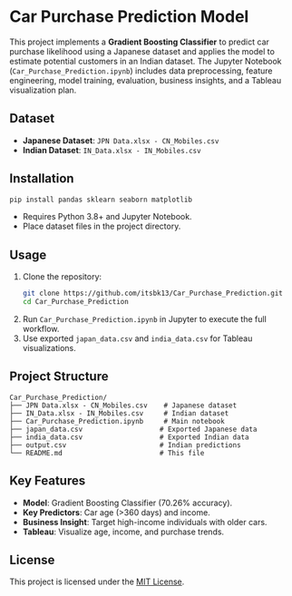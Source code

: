 # Car Purchase Prediction Model

This project implements a **Gradient Boosting Classifier** to predict car purchase likelihood using a Japanese dataset and applies the model to estimate potential customers in an Indian dataset. The Jupyter Notebook (`Car_Purchase_Prediction.ipynb`) includes data preprocessing, feature engineering, model training, evaluation, business insights, and a Tableau visualization plan.

## Dataset
- **Japanese Dataset**: `JPN Data.xlsx - CN_Mobiles.csv`
- **Indian Dataset**: `IN_Data.xlsx - IN_Mobiles.csv`

## Installation
```bash
pip install pandas sklearn seaborn matplotlib
```
- Requires Python 3.8+ and Jupyter Notebook.
- Place dataset files in the project directory.

## Usage
1. Clone the repository:
   ```bash
   git clone https://github.com/itsbk13/Car_Purchase_Prediction.git
   cd Car_Purchase_Prediction
   ```
2. Run `Car_Purchase_Prediction.ipynb` in Jupyter to execute the full workflow.
3. Use exported `japan_data.csv` and `india_data.csv` for Tableau visualizations.

## Project Structure
```
Car_Purchase_Prediction/
├── JPN Data.xlsx - CN_Mobiles.csv    # Japanese dataset
├── IN_Data.xlsx - IN_Mobiles.csv     # Indian dataset
├── Car_Purchase_Prediction.ipynb     # Main notebook
├── japan_data.csv                   # Exported Japanese data
├── india_data.csv                   # Exported Indian data
├── output.csv                       # Indian predictions
└── README.md                        # This file
```

## Key Features
- **Model**: Gradient Boosting Classifier (70.26% accuracy).
- **Key Predictors**: Car age (>360 days) and income.
- **Business Insight**: Target high-income individuals with older cars.
- **Tableau**: Visualize age, income, and purchase trends.

## License
This project is licensed under the [MIT License](LICENSE).
